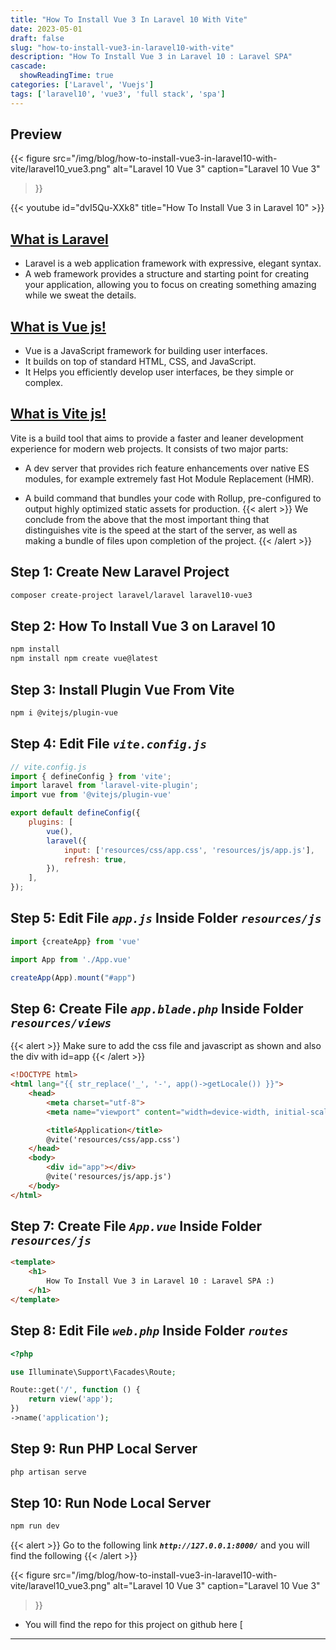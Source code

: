 ```yaml
---
title: "How To Install Vue 3 In Laravel 10 With Vite"
date: 2023-05-01
draft: false
slug: "how-to-install-vue3-in-laravel10-with-vite"
description: "How To Install Vue 3 in Laravel 10 : Laravel SPA"
cascade:
  showReadingTime: true
categories: ['Laravel', 'Vuejs']
tags: ['laravel10', 'vue3', 'full stack', 'spa']
---
```


## Preview
{{< figure
src="/img/blog/how-to-install-vue3-in-laravel10-with-vite/laravel10_vue3.png"
alt="Laravel 10 Vue 3"
caption="Laravel 10 Vue 3"
>}}

{{< youtube id="dvI5Qu-XXk8" title="How To Install Vue 3 in Laravel 10" >}}
## [What is Laravel](https://laravel.com/docs/10.x#meet-laravel)
- Laravel is a web application framework with expressive, elegant syntax.
- A web framework provides a structure and starting point for creating your application, allowing you to focus on creating something amazing while we sweat the details.


## [What is Vue js!](https://vuejs.org/guide/introduction.html)
- Vue is a JavaScript framework for building user interfaces.
- It builds on top of standard HTML, CSS, and JavaScript.
- It Helps you efficiently develop user interfaces, be they simple or complex.


## [What is Vite js!](https://vitejs.dev/guide/why.html)
Vite is a build tool that aims to provide a faster and leaner development experience for modern web projects. It consists of two major parts:
- A dev server that provides rich feature enhancements over native ES modules, for example extremely fast Hot Module Replacement (HMR).

- A build command that bundles your code with Rollup, pre-configured to output highly optimized static assets for production.
{{< alert >}}
We conclude from the above that the most important thing that distinguishes vite is the speed at the start of the server, as well as making a bundle of files upon completion of the project.
{{< /alert >}}


## Step 1: Create New Laravel Project
```bash
composer create-project laravel/laravel laravel10-vue3
```

## Step 2: How To Install Vue 3 on Laravel 10
```bash
npm install
npm install npm create vue@latest
```
## Step 3: Install Plugin Vue From Vite
```bash
npm i @vitejs/plugin-vue
```

## Step 4: Edit File ***`vite.config.js`***
```js {hl_lines=["4", "8"]}
// vite.config.js
import { defineConfig } from 'vite';
import laravel from 'laravel-vite-plugin';
import vue from '@vitejs/plugin-vue'

export default defineConfig({
    plugins: [
        vue(),
        laravel({
            input: ['resources/css/app.css', 'resources/js/app.js'],
            refresh: true,
        }),
    ],
});
```

## Step 5: Edit File ***`app.js`*** Inside Folder ***`resources/js`***
```js
import {createApp} from 'vue'

import App from './App.vue'

createApp(App).mount("#app")
```

## Step 6: Create File ***`app.blade.php`*** Inside Folder ***`resources/views`***
{{< alert >}}
Make sure to add the css file and javascript as shown and also the div with id=app
{{< /alert >}}
```HTML {hl_lines=["8", "11-12"]}
<!DOCTYPE html>
<html lang="{{ str_replace('_', '-', app()->getLocale()) }}">
    <head>
        <meta charset="utf-8">
        <meta name="viewport" content="width=device-width, initial-scale=1">

        <title>ًApplication</title>
        @vite('resources/css/app.css')
    </head>
    <body>
        <div id="app"></div>
        @vite('resources/js/app.js')
    </body>
</html>
```

## Step 7: Create File ***`App.vue`*** Inside Folder ***`resources/js`***
```HTML
<template>
    <h1>
        How To Install Vue 3 in Laravel 10 : Laravel SPA :)
    </h1>
</template>
```


## Step 8: Edit File ***`web.php`*** Inside Folder ***`routes`***
```PHP
<?php

use Illuminate\Support\Facades\Route;

Route::get('/', function () {
    return view('app');
})
->name('application');
```


## Step 9: Run PHP Local Server
```bash
php artisan serve
```

## Step 10: Run Node Local Server 
```bash
npm run dev
```
{{< alert >}}
Go to the following link ***`http://127.0.0.1:8000/`*** and you will find the following
{{< /alert >}}

{{< figure
src="/img/blog/how-to-install-vue3-in-laravel10-with-vite/laravel10_vue3.png"
alt="Laravel 10 Vue 3"
caption="Laravel 10 Vue 3"
>}}

- You will find the repo for this project on github here [
---